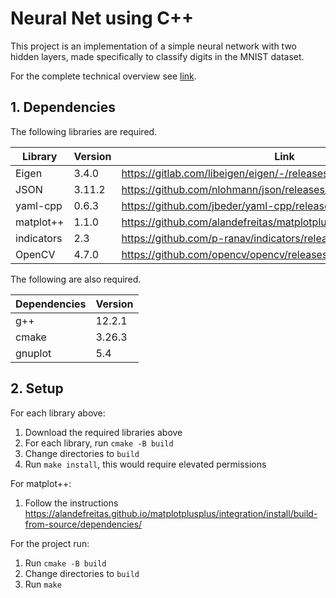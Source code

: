 # Neural Net using C++

This project is an implementation of a simple neural network with two hidden layers, made specifically to classify digits in the MNIST dataset.

For the complete technical overview see [link](https://github.com/Keith-Dao/Neural-Net-From-Scratch/blob/main/README.md).

## 1. Dependencies

The following libraries are required.

| Library    | Version | Link                                                                 |
| ---------- | ------- | -------------------------------------------------------------------- |
| Eigen      | 3.4.0   | https://gitlab.com/libeigen/eigen/-/releases/3.4.0                   |
| JSON       | 3.11.2  | https://github.com/nlohmann/json/releases/tag/v3.11.2                |
| yaml-cpp   | 0.6.3   | https://github.com/jbeder/yaml-cpp/releases/tag/yaml-cpp-0.6.3       |
| matplot++  | 1.1.0   | https://github.com/alandefreitas/matplotplusplus/releases/tag/v1.1.0 |
| indicators | 2.3     | https://github.com/p-ranav/indicators/releases/tag/v2.3              |
| OpenCV     | 4.7.0   | https://github.com/opencv/opencv/releases/tag/4.7.0                  |

The following are also required.

| Dependencies | Version |
| ------------ | ------- |
| g++          | 12.2.1  |
| cmake        | 3.26.3  |
| gnuplot      | 5.4     |

## 2. Setup

For each library above:

1. Download the required libraries above
2. For each library, run `cmake -B build`
3. Change directories to `build`
4. Run `make install`, this would require elevated permissions

For matplot++:

1. Follow the instructions https://alandefreitas.github.io/matplotplusplus/integration/install/build-from-source/dependencies/

For the project run:

1. Run `cmake -B build`
2. Change directories to `build`
3. Run `make`
